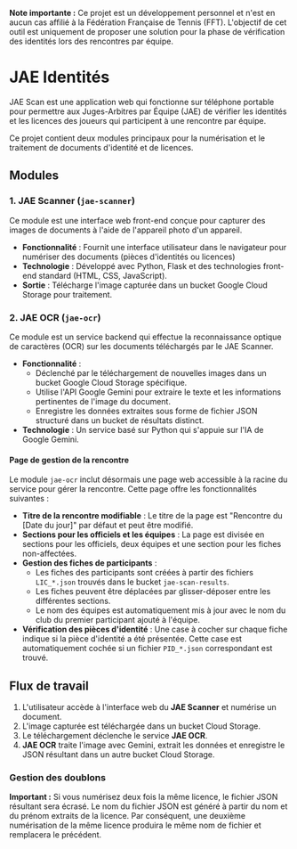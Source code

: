 **Note importante :** Ce projet est un développement personnel et n'est en aucun cas affilié à la Fédération Française de Tennis (FFT). L'objectif de cet outil est uniquement de proposer une solution pour la phase de vérification des identités lors des rencontres par équipe.

# JAE Identités

JAE Scan est une application web qui fonctionne sur téléphone portable pour permettre aux Juges-Arbitres par Équipe (JAE) de vérifier les identités et les licences des joueurs qui participent à une rencontre par équipe.

Ce projet contient deux modules principaux pour la numérisation et le traitement de documents d'identité et de licences.

## Modules

### 1. JAE Scanner (`jae-scanner`)

Ce module est une interface web front-end conçue pour capturer des images de documents à l'aide de l'appareil photo d'un appareil.

-   **Fonctionnalité** : Fournit une interface utilisateur dans le navigateur pour numériser des documents (pièces d'identités ou licences)
-   **Technologie** : Développé avec Python, Flask et des technologies front-end standard (HTML, CSS, JavaScript).
-   **Sortie** : Télécharge l'image capturée dans un bucket Google Cloud Storage pour traitement.

### 2. JAE OCR (`jae-ocr`)

Ce module est un service backend qui effectue la reconnaissance optique de caractères (OCR) sur les documents téléchargés par le JAE Scanner.

-   **Fonctionnalité** :
    -   Déclenché par le téléchargement de nouvelles images dans un bucket Google Cloud Storage spécifique.
    -   Utilise l'API Google Gemini pour extraire le texte et les informations pertinentes de l'image du document.
    -   Enregistre les données extraites sous forme de fichier JSON structuré dans un bucket de résultats distinct.
-   **Technologie** : Un service basé sur Python qui s'appuie sur l'IA de Google Gemini.

#### Page de gestion de la rencontre

Le module `jae-ocr` inclut désormais une page web accessible à la racine du service pour gérer la rencontre. Cette page offre les fonctionnalités suivantes :

-   **Titre de la rencontre modifiable** : Le titre de la page est "Rencontre du [Date du jour]" par défaut et peut être modifié.
-   **Sections pour les officiels et les équipes** : La page est divisée en sections pour les officiels, deux équipes et une section pour les fiches non-affectées.
-   **Gestion des fiches de participants** :
    -   Les fiches des participants sont créées à partir des fichiers `LIC_*.json` trouvés dans le bucket `jae-scan-results`.
    -   Les fiches peuvent être déplacées par glisser-déposer entre les différentes sections.
    -   Le nom des équipes est automatiquement mis à jour avec le nom du club du premier participant ajouté à l'équipe.
-   **Vérification des pièces d'identité** : Une case à cocher sur chaque fiche indique si la pièce d'identité a été présentée. Cette case est automatiquement cochée si un fichier `PID_*.json` correspondant est trouvé.

## Flux de travail

1.  L'utilisateur accède à l'interface web du **JAE Scanner** et numérise un document.
2.  L'image capturée est téléchargée dans un bucket Cloud Storage.
3.  Le téléchargement déclenche le service **JAE OCR**.
4.  **JAE OCR** traite l'image avec Gemini, extrait les données et enregistre le JSON résultant dans un autre bucket Cloud Storage.

### Gestion des doublons

**Important :** Si vous numérisez deux fois la même licence, le fichier JSON résultant sera écrasé. Le nom du fichier JSON est généré à partir du nom et du prénom extraits de la licence. Par conséquent, une deuxième numérisation de la même licence produira le même nom de fichier et remplacera le précédent.